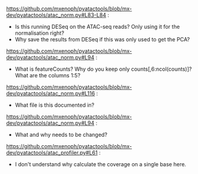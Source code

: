 https://github.com/mxenoph/pyatactools/blob/mx-dev/pyatactools/atac_norm.py#L83-L84 :

 * Is this running DESeq on the ATAC-seq reads? Only using it for the
 normalisation right?
 * Why save the results from DESeq if this was only used to get the PCA?

https://github.com/mxenoph/pyatactools/blob/mx-dev/pyatactools/atac_norm.py#L94 :

 * What is featureCounts? Why do you keep only counts[,6:ncol(counts)]? What are
 the columns 1:5?

https://github.com/mxenoph/pyatactools/blob/mx-dev/pyatactools/atac_norm.py#L116 :

 * What file is this documented in?

https://github.com/mxenoph/pyatactools/blob/mx-dev/pyatactools/atac_norm.py#L94 :
 
 * What and why needs to be changed?

https://github.com/mxenoph/pyatactools/blob/mx-dev/pyatactools/atac_profiler.py#L61 :

 * I don't understand why calculate the coverage on a single base here.
